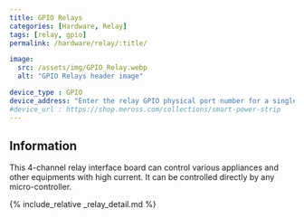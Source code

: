 ```yaml
---
title: GPIO Relays
categories: [Hardware, Relay]
tags: [relay, gpio]
permalink: /hardware/relay/:title/

image:
  src: /assets/img/GPIO_Relay.webp
  alt: "GPIO Relays header image"

device_type : GPIO
device_address: "Enter the relay GPIO physical port number for a single relay."
#device_url : https://shop.meross.com/collections/smart-power-strip
---
```


## Information
This 4-channel relay interface board can control various appliances and other equipments with high current. It can be controlled directly by any micro-controller.

{% include_relative _relay_detail.md %}